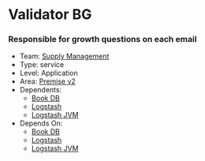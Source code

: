 # Validator BG
### Responsible for growth questions on each email
* Team: [Supply Management](../teams/supply.md)
* Type: service
* Level: Application
* Area: [Premise v2](../areas/v2.png)
* Dependents:
  * [Book DB](book.md)
  * [Logstash](logstash.md)
  * [Logstash JVM](logstash-jvm.md)
* Depends On:
  * [Book DB](book.md)
  * [Logstash](logstash.md)
  * [Logstash JVM](logstash-jvm.md)
